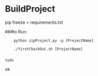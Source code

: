 # BuildProject

pip freeze > requirements.txt


###to Run:
```
    python zipProject.py -p [ProjectName]

    ./firstChackOut.sh [ProjectName]
```


###
    todo
ok

